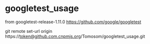 # googletest_usage

from googletest-release-1.11.0
https://github.com/google/googletest

git remote set-url origin https://token@github.com.cnpmjs.org/Tomosom/googletest_usage.git
